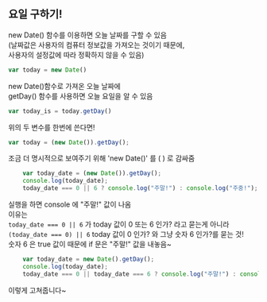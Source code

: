 ## 요일 구하기!


new Date() 함수를 이용하면 오늘 날짜를 구할 수 있음  
(날짜값은 사용자의 컴퓨터 정보값을 가져오는 것이기 때문에,  
사용자의 설정값에 따라 정확하지 않을 수 있음)
```js
var today = new Date()
```

new Date()함수로 가져온 오늘 날짜에  
getDay() 함수를 사용하면 오늘 요일을 알 수 있음  
```js
var today_is = today.getDay()
```

위의 두 변수를 한번에 쓴다면!  
```js
var today = (new Date()).getDay();
```
조금 더 명시적으로 보여주기 위해 'new Date()' 를 ( ) 로 감싸줌  



```js
    var today_date = (new Date()).getDay();
    console.log(today_date);
    today_date === 0 || 6 ? console.log("주말!") : console.log("주중!");
```
실행을 하면 console 에 "주말!" 값이 나옴  
이유는  
`today_date === 0 || 6` 가 today 값이 0 또는 6 인가? 라고 묻는게 아니라  
`(today_date === 0) || 6`   today 값이 0 인가? 와 그냥 숫자 6 인가?를 묻는 것!  
 숫자 6 은 true 값이 때문에 if 문은 "주말!" 값을 내놓음~  

```js
    var today_date = new Date().getDay();
    console.log(today_date);
    today_date === 0 || today_date === 6 ? console.log("주말!") : console.log("주중!");
```

이렇게 고쳐줍니다~